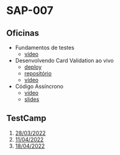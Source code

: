 # SAP-007

## Oficinas
- Fundamentos de testes
    - [vídeo](https://drive.google.com/file/d/1y288SthU5aLGqq1MX-ZVgh-FX5qAyTWc/view?usp=sharing)
- Desenvolvendo Card Validation ao vivo
    - [deploy](https://gabrieluizramos.com.br/SAP007-card-validation/)
    - [repositório](https://github.com/gabrieluizramos/SAP007-card-validation)
    - [vídeo](https://drive.google.com/file/d/1_Sbtg3GfcAF9uniaGekj4YF8vRVC4zsu/view?usp=sharing)
- Código Assíncrono
    - [vídeo](https://drive.google.com/file/d/1quztCIfrIJmwGTtVWBqZGtJGWkM5jaJK/view?usp=sharing)
    - [slides](../sap-004/codigo-assincrono/slides.pdf)

## TestCamp
1. [28/03/2022](https://drive.google.com/file/d/1CiPvvaItC5wPB_zqPXogW2PC537PC-l_/view?usp=sharing)
1. [11/04/2022](https://drive.google.com/file/d/1lbrDa5hZ-ihaqvfHeDGSkhXXfhoQjDTD/view?usp=sharing)
1. [18/04/2022](https://drive.google.com/file/d/1c5FAi2Mzt_OSZC_F2V1Yk3MaDkOm4Nqj/view?usp=sharing)